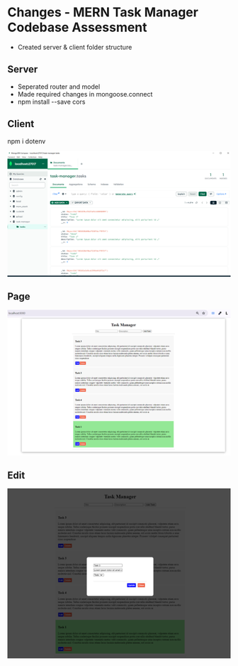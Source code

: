 # Changes - MERN Task Manager Codebase Assessment

* Created server & client folder structure

## Server 

* Seperated router and model
* Made required changes in mongoose.connect
* npm install --save cors 

## Client
npm i dotenv


![MongoDB](mongodb.png)

## Page

![alt text](ui.png)

## Edit
![alt text](edit.png)
